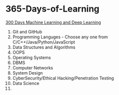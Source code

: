 # 365-Days-of-Learning


[300 Days Machine Learning and Deep Learning](https://github.com/cybergeekgyan/300Days__MachineLearningDeepLearning)

1. Git and GitHub
2. Programming Languges - Choose any one from C/C++/Java/Python/JavaScript
3. Data Structures and Algorithms
4. OOPS
5. Operating Systems
6. DBMS
7. Computer Networks
8. System Design
9. CyberSecurity/Ethical Hacking/Penetration Testing
10. Data Science
11. 

